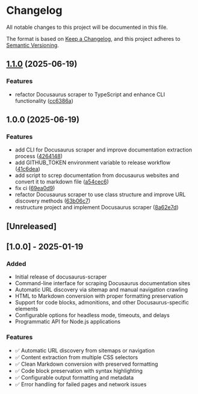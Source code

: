 # Changelog

All notable changes to this project will be documented in this file.

The format is based on [Keep a Changelog](https://keepachangelog.com/en/1.0.0/),
and this project adheres to [Semantic Versioning](https://semver.org/spec/v2.0.0.html).

## [1.1.0](https://github.com/carlosazaustre/docusaurus-scraper/compare/v1.0.0...v1.1.0) (2025-06-19)


### Features

* refactor Docusaurus scraper to TypeScript and enhance CLI functionality ([cc6386a](https://github.com/carlosazaustre/docusaurus-scraper/commit/cc6386acb32ed6fa93a17885ca86dceee59c212d))

## 1.0.0 (2025-06-19)


### Features

* add CLI for Docusaurus scraper and improve documentation extraction process ([4264148](https://github.com/carlosazaustre/docusaurus-scraper/commit/42641488e8414aa6d0c91f8a0420bafa9ef09e7b))
* add GITHUB_TOKEN environment variable to release workflow ([41c6dea](https://github.com/carlosazaustre/docusaurus-scraper/commit/41c6dea13b228ba9c7d8296761b8614a2b514914))
* add script to screp documentation from docusaurus websites and convert it to markdown file ([a54cec6](https://github.com/carlosazaustre/docusaurus-scraper/commit/a54cec64e5565ea35b3ed845cb258a15668c638f))
* fix ci ([69ea0d9](https://github.com/carlosazaustre/docusaurus-scraper/commit/69ea0d9c21b74aa1d7267485e409d2a6c7db7b98))
* refactor Docusaurus scraper to use class structure and improve URL discovery methods ([63b06c7](https://github.com/carlosazaustre/docusaurus-scraper/commit/63b06c74673c71b0d972372a610d72b5a2712177))
* restructure project and implement Docusaurus scraper ([8a62e7d](https://github.com/carlosazaustre/docusaurus-scraper/commit/8a62e7d3b0fd55b21724570693672e85a60b8e86))

## [Unreleased]

## [1.0.0] - 2025-01-19

### Added

- Initial release of docusaurus-scraper
- Command-line interface for scraping Docusaurus documentation sites
- Automatic URL discovery via sitemap and manual navigation crawling
- HTML to Markdown conversion with proper formatting preservation
- Support for code blocks, admonitions, and other Docusaurus-specific elements
- Configurable options for headless mode, timeouts, and delays
- Programmatic API for Node.js applications

### Features

- ✅ Automatic URL discovery from sitemaps or navigation
- ✅ Content extraction from multiple CSS selectors
- ✅ Clean Markdown conversion with preserved formatting
- ✅ Code block preservation with syntax highlighting
- ✅ Configurable output formatting and metadata
- ✅ Error handling for failed pages and network issues
